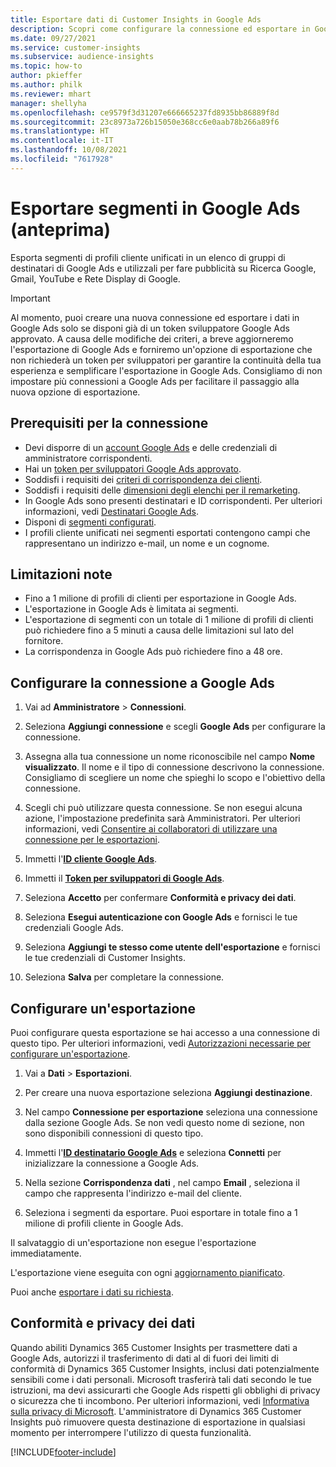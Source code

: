 ```yaml
---
title: Esportare dati di Customer Insights in Google Ads
description: Scopri come configurare la connessione ed esportare in Google Ads.
ms.date: 09/27/2021
ms.service: customer-insights
ms.subservice: audience-insights
ms.topic: how-to
author: pkieffer
ms.author: philk
ms.reviewer: mhart
manager: shellyha
ms.openlocfilehash: ce9579f3d31207e666665237fd8935bb86889f8d
ms.sourcegitcommit: 23c8973a726b15050e368cc6e0aab78b266a89f6
ms.translationtype: HT
ms.contentlocale: it-IT
ms.lasthandoff: 10/08/2021
ms.locfileid: "7617928"
---
```

# <a name="export-segments-to-google-ads-preview"></a>Esportare segmenti in Google Ads (anteprima)

Esporta segmenti di profili cliente unificati in un elenco di gruppi di destinatari di Google Ads e utilizzali per fare pubblicità su Ricerca Google, Gmail, YouTube e Rete Display di Google. 

> [!IMPORTANT]
> Al momento, puoi creare una nuova connessione ed esportare i dati in Google Ads solo se disponi già di un token sviluppatore Google Ads approvato. A causa delle modifiche dei criteri, a breve aggiorneremo l'esportazione di Google Ads e forniremo un'opzione di esportazione che non richiederà un token per sviluppatori per garantire la continuità della tua esperienza e semplificare l'esportazione in Google Ads. Consigliamo di non impostare più connessioni a Google Ads per facilitare il passaggio alla nuova opzione di esportazione.

## <a name="prerequisites-for-connection"></a>Prerequisiti per la connessione

-   Devi disporre di un [account Google Ads](https://ads.google.com/) e delle credenziali di amministratore corrispondenti.
-   Hai un [token per sviluppatori Google Ads approvato](https://developers.google.com/google-ads/api/docs/first-call/dev-token). 
-   Soddisfi i requisiti dei [criteri di corrispondenza dei clienti](https://support.google.com/adspolicy/answer/6299717).
-   Soddisfi i requisiti delle [dimensioni degli elenchi per il remarketing](https://support.google.com/google-ads/answer/7558048).
-   In Google Ads sono presenti destinatari e ID corrispondenti. Per ulteriori informazioni, vedi [Destinatari Google Ads](https://support.google.com/google-ads/answer/7558048?hl=en#:~:text=Audience%20lists%20is%20a%20section,Display%20Network%20through%20remarketing%20campaigns.).
-   Disponi di [segmenti configurati](segments.md).
-   I profili cliente unificati nei segmenti esportati contengono campi che rappresentano un indirizzo e-mail, un nome e un cognome.

## <a name="known-limitations"></a>Limitazioni note

- Fino a 1 milione di profili di clienti per esportazione in Google Ads.
- L'esportazione in Google Ads è limitata ai segmenti.
- L'esportazione di segmenti con un totale di 1 milione di profili di clienti può richiedere fino a 5 minuti a causa delle limitazioni sul lato del fornitore. 
- La corrispondenza in Google Ads può richiedere fino a 48 ore.

## <a name="set-up-connection-to-google-ads"></a>Configurare la connessione a Google Ads

1. Vai ad **Amministratore** > **Connessioni**.

1. Seleziona **Aggiungi connessione** e scegli **Google Ads** per configurare la connessione.

1. Assegna alla tua connessione un nome riconoscibile nel campo **Nome visualizzato**. Il nome e il tipo di connessione descrivono la connessione. Consigliamo di scegliere un nome che spieghi lo scopo e l'obiettivo della connessione.

1. Scegli chi può utilizzare questa connessione. Se non esegui alcuna azione, l'impostazione predefinita sarà Amministratori. Per ulteriori informazioni, vedi [Consentire ai collaboratori di utilizzare una connessione per le esportazioni](connections.md#allow-contributors-to-use-a-connection-for-exports).

1. Immetti l'**[ID cliente Google Ads](https://support.google.com/google-ads/answer/1704344)**.

1. Immetti il **[Token per sviluppatori di Google Ads](https://developers.google.com/google-ads/api/docs/first-call/dev-token)**.

1. Seleziona **Accetto** per confermare **Conformità e privacy dei dati**.

1. Seleziona **Esegui autenticazione con Google Ads** e fornisci le tue credenziali Google Ads.

1. Seleziona **Aggiungi te stesso come utente dell'esportazione** e fornisci le tue credenziali di Customer Insights.

1. Seleziona **Salva** per completare la connessione. 

## <a name="configure-an-export"></a>Configurare un'esportazione

Puoi configurare questa esportazione se hai accesso a una connessione di questo tipo. Per ulteriori informazioni, vedi [Autorizzazioni necessarie per configurare un'esportazione](export-destinations.md#set-up-a-new-export).

1. Vai a **Dati** > **Esportazioni**.

1. Per creare una nuova esportazione seleziona **Aggiungi destinazione**.

1. Nel campo **Connessione per esportazione** seleziona una connessione dalla sezione Google Ads. Se non vedi questo nome di sezione, non sono disponibili connessioni di questo tipo.

1. Immetti l'**[ID destinatario Google Ads](https://support.google.com/google-ads/answer/7558048?hl=en#:~:text=Audience%20lists%20is%20a%20section,Display%20Network%20through%20remarketing%20campaigns.)** e seleziona **Connetti** per inizializzare la connessione a Google Ads.

1. Nella sezione **Corrispondenza dati** , nel campo **Email** , seleziona il campo che rappresenta l'indirizzo e-mail del cliente.

1. Seleziona i segmenti da esportare. Puoi esportare in totale fino a 1 milione di profili cliente in Google Ads.

Il salvataggio di un'esportazione non esegue l'esportazione immediatamente.

L'esportazione viene eseguita con ogni [aggiornamento pianificato](system.md#schedule-tab). 

Puoi anche [esportare i dati su richiesta](export-destinations.md#run-exports-on-demand). 

## <a name="data-privacy-and-compliance"></a>Conformità e privacy dei dati

Quando abiliti Dynamics 365 Customer Insights per trasmettere dati a Google Ads, autorizzi il trasferimento di dati al di fuori dei limiti di conformità di Dynamics 365 Customer Insights, inclusi dati potenzialmente sensibili come i dati personali. Microsoft trasferirà tali dati secondo le tue istruzioni, ma devi assicurarti che Google Ads rispetti gli obblighi di privacy o sicurezza che ti incombono. Per ulteriori informazioni, vedi [Informativa sulla privacy di Microsoft](https://go.microsoft.com/fwlink/?linkid=396732).
L'amministratore di Dynamics 365 Customer Insights può rimuovere questa destinazione di esportazione in qualsiasi momento per interrompere l'utilizzo di questa funzionalità.


[!INCLUDE[footer-include](../includes/footer-banner.md)]
